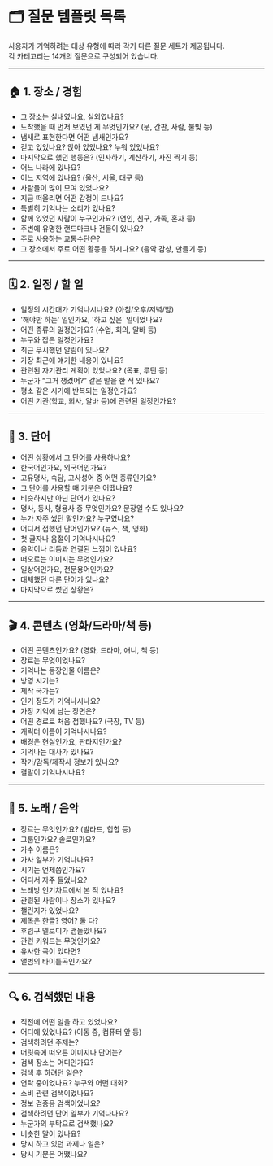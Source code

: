 # 🗂️ 질문 템플릿 목록

사용자가 기억하려는 대상 유형에 따라 각기 다른 질문 세트가 제공됩니다.  
각 카테고리는 14개의 질문으로 구성되어 있습니다.

---

## 🏠 1. 장소 / 경험

- 그 장소는 실내였나요, 실외였나요?
- 도착했을 때 먼저 보였던 게 무엇인가요? (문, 간판, 사람, 불빛 등)
- 냄새로 표현한다면 어떤 냄새인가요?
- 걷고 있었나요? 앉아 있었나요? 누워 있었나요?
- 마지막으로 했던 행동은? (인사하기, 계산하기, 사진 찍기 등)
- 어느 나라에 있나요?
- 어느 지역에 있나요? (울산, 서울, 대구 등)
- 사람들이 많이 모여 있었나요?
- 지금 떠올리면 어떤 감정이 드나요?
- 특별히 기억나는 소리가 있나요?
- 함께 있었던 사람이 누구인가요? (연인, 친구, 가족, 혼자 등)
- 주변에 유명한 랜드마크나 건물이 있나요?
- 주로 사용하는 교통수단은?
- 그 장소에서 주로 어떤 활동을 하시나요? (음악 감상, 만들기 등)

---

## 🗓️ 2. 일정 / 할 일

- 일정의 시간대가 기억나시나요? (아침/오후/저녁/밤)
- '해야만 하는' 일인가요, '하고 싶은' 일이었나요?
- 어떤 종류의 일정인가요? (수업, 회의, 알바 등)
- 누구와 잡은 일정인가요?
- 최근 무시했던 알림이 있나요?
- 가장 최근에 얘기한 내용이 있나요?
- 관련된 자기관리 계획이 있었나요? (목표, 루틴 등)
- 누군가 “그거 챙겼어?” 같은 말을 한 적 있나요?
- 평소 같은 시기에 반복되는 일정인가요?
- 어떤 기관(학교, 회사, 알바 등)에 관련된 일정인가요?

---

## 💬 3. 단어

- 어떤 상황에서 그 단어를 사용하나요?
- 한국어인가요, 외국어인가요?
- 고유명사, 속담, 고사성어 중 어떤 종류인가요?
- 그 단어를 사용할 때 기분은 어땠나요?
- 비슷하지만 아닌 단어가 있나요?
- 명사, 동사, 형용사 중 무엇인가요? 문장일 수도 있나요?
- 누가 자주 썼던 말인가요? 누구였나요?
- 어디서 접했던 단어인가요? (뉴스, 책, 영화)
- 첫 글자나 음절이 기억나시나요?
- 음악이나 리듬과 연결된 느낌이 있나요?
- 떠오르는 이미지는 무엇인가요?
- 일상어인가요, 전문용어인가요?
- 대체했던 다른 단어가 있나요?
- 마지막으로 썼던 상황은?

---

## 🎬 4. 콘텐츠 (영화/드라마/책 등)

- 어떤 콘텐츠인가요? (영화, 드라마, 애니, 책 등)
- 장르는 무엇이었나요?
- 기억나는 등장인물 이름은?
- 방영 시기는?
- 제작 국가는?
- 인기 정도가 기억나시나요?
- 가장 기억에 남는 장면은?
- 어떤 경로로 처음 접했나요? (극장, TV 등)
- 캐릭터 이름이 기억나시나요?
- 배경은 현실인가요, 판타지인가요?
- 기억나는 대사가 있나요?
- 작가/감독/제작사 정보가 있나요?
- 결말이 기억나시나요?

---

## 🎵 5. 노래 / 음악

- 장르는 무엇인가요? (발라드, 힙합 등)
- 그룹인가요? 솔로인가요?
- 가수 이름은?
- 가사 일부가 기억나나요?
- 시기는 언제쯤인가요?
- 어디서 자주 들었나요?
- 노래방 인기차트에서 본 적 있나요?
- 관련된 사람이나 장소가 있나요?
- 챌린지가 있었나요?
- 제목은 한글? 영어? 둘 다?
- 후렴구 멜로디가 맴돌았나요?
- 관련 키워드는 무엇인가요?
- 유사한 곡이 있다면?
- 앨범의 타이틀곡인가요?

---

## 🔍 6. 검색했던 내용

- 직전에 어떤 일을 하고 있었나요?
- 어디에 있었나요? (이동 중, 컴퓨터 앞 등)
- 검색하려던 주제는?
- 머릿속에 떠오른 이미지나 단어는?
- 검색 장소는 어디인가요?
- 검색 후 하려던 일은?
- 연락 중이었나요? 누구와 어떤 대화?
- 소비 관련 검색이었나요?
- 정보 검증용 검색이었나요?
- 검색하려던 단어 일부가 기억나나요?
- 누군가의 부탁으로 검색했나요?
- 비슷한 말이 있나요?
- 당시 하고 있던 과제나 일은?
- 당시 기분은 어땠나요?

